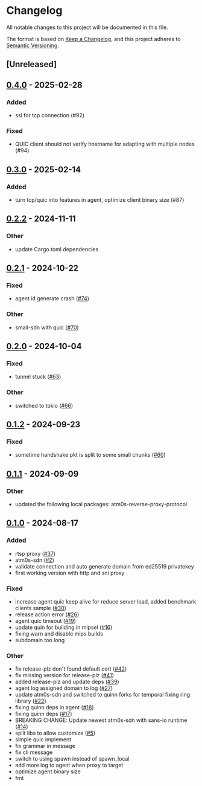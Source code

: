 # Changelog
All notable changes to this project will be documented in this file.

The format is based on [Keep a Changelog](https://keepachangelog.com/en/1.0.0/),
and this project adheres to [Semantic Versioning](https://semver.org/spec/v2.0.0.html).

## [Unreleased]

## [0.4.0](https://github.com/8xFF/atm0s-reverse-proxy/compare/atm0s-reverse-proxy-agent-v0.3.0...atm0s-reverse-proxy-agent-v0.4.0) - 2025-02-28

### Added

- ssl for tcp connection (#92)

### Fixed

- QUIC client should not verify hostname for adapting with multiple nodes (#94)

## [0.3.0](https://github.com/8xFF/atm0s-reverse-proxy/compare/atm0s-reverse-proxy-agent-v0.2.2...atm0s-reverse-proxy-agent-v0.3.0) - 2025-02-14

### Added

- turn tcp/quic into features in agent, optimize client binary size (#87)

## [0.2.2](https://github.com/8xFF/atm0s-reverse-proxy/compare/atm0s-reverse-proxy-agent-v0.2.1...atm0s-reverse-proxy-agent-v0.2.2) - 2024-11-11

### Other

- update Cargo.toml dependencies

## [0.2.1](https://github.com/8xFF/atm0s-reverse-proxy/compare/atm0s-reverse-proxy-agent-v0.2.0...atm0s-reverse-proxy-agent-v0.2.1) - 2024-10-22

### Fixed

- agent id generate crash ([#74](https://github.com/8xFF/atm0s-reverse-proxy/pull/74))

### Other

- small-sdn with quic ([#70](https://github.com/8xFF/atm0s-reverse-proxy/pull/70))

## [0.2.0](https://github.com/8xFF/atm0s-reverse-proxy/compare/atm0s-reverse-proxy-agent-v0.1.2...atm0s-reverse-proxy-agent-v0.2.0) - 2024-10-04

### Fixed

- tunnel stuck ([#63](https://github.com/8xFF/atm0s-reverse-proxy/pull/63))

### Other

- switched to tokio ([#66](https://github.com/8xFF/atm0s-reverse-proxy/pull/66))

## [0.1.2](https://github.com/8xFF/atm0s-reverse-proxy/compare/atm0s-reverse-proxy-agent-v0.1.1...atm0s-reverse-proxy-agent-v0.1.2) - 2024-09-23

### Fixed

- sometime handshake pkt is split to some small chunks ([#60](https://github.com/8xFF/atm0s-reverse-proxy/pull/60))

## [0.1.1](https://github.com/8xFF/atm0s-reverse-proxy/compare/atm0s-reverse-proxy-agent-v0.1.0...atm0s-reverse-proxy-agent-v0.1.1) - 2024-09-09

### Other

- updated the following local packages: atm0s-reverse-proxy-protocol

## [0.1.0](https://github.com/8xFF/atm0s-reverse-proxy/releases/tag/atm0s-reverse-proxy-agent-v0.1.0) - 2024-08-17

### Added
- rtsp proxy ([#37](https://github.com/8xFF/atm0s-reverse-proxy/pull/37))
- atm0s-sdn ([#2](https://github.com/8xFF/atm0s-reverse-proxy/pull/2))
- validate connection and auto generate domain from ed25519 privatekey
- first working version with http and sni proxy

### Fixed
- increase agent quic keep alive for reduce server load, added benchmark clients sample ([#30](https://github.com/8xFF/atm0s-reverse-proxy/pull/30))
- release action error ([#26](https://github.com/8xFF/atm0s-reverse-proxy/pull/26))
- agent quic timeout ([#19](https://github.com/8xFF/atm0s-reverse-proxy/pull/19))
- update quin for building in mipsel ([#16](https://github.com/8xFF/atm0s-reverse-proxy/pull/16))
- fixing warn and disable mips builds
- subdomain too long

### Other
- fix release-plz don't found default cert ([#42](https://github.com/8xFF/atm0s-reverse-proxy/pull/42))
- fix missing version for release-plz ([#41](https://github.com/8xFF/atm0s-reverse-proxy/pull/41))
- added release-plz and update deps ([#39](https://github.com/8xFF/atm0s-reverse-proxy/pull/39))
- agent log assigned domain to log ([#27](https://github.com/8xFF/atm0s-reverse-proxy/pull/27))
- update atm0s-sdn and switched to quinn forks for temporal fixing ring library ([#22](https://github.com/8xFF/atm0s-reverse-proxy/pull/22))
- fixing quinn deps in agent ([#18](https://github.com/8xFF/atm0s-reverse-proxy/pull/18))
- fixing quinn deps ([#17](https://github.com/8xFF/atm0s-reverse-proxy/pull/17))
- BREAKING CHANGE: Update newest atm0s-sdn with sans-io runtime ([#14](https://github.com/8xFF/atm0s-reverse-proxy/pull/14))
- split libs to allow customize ([#5](https://github.com/8xFF/atm0s-reverse-proxy/pull/5))
- simple quic implement
- fix grammar in message
- fix cli message
- switch to using spawn instead of spawn_local
- add more log to agent when proxy to target
- optimize agent binary size
- fmt
